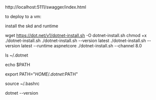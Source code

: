 http://localhost:5111/swagger/index.html

to deploy to a vm:

install the skd and runtime

wget https://dot.net/v1/dotnet-install.sh -O dotnet-install.sh
chmod +x ./dotnet-install.sh
./dotnet-install.sh --version latest
./dotnet-install.sh --version latest --runtime aspnetcore
./dotnet-install.sh --channel 8.0

ls ~/.dotnet


echo $PATH


export PATH="$HOME/.dotnet:$PATH"


source ~/.bashrc

dotnet --version
